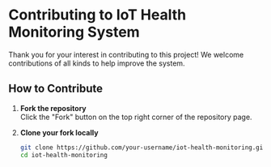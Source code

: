 # Contributing to IoT Health Monitoring System

Thank you for your interest in contributing to this project! We welcome contributions of all kinds to help improve the system.

## How to Contribute

1. **Fork the repository**  
   Click the "Fork" button on the top right corner of the repository page.

2. **Clone your fork locally**  
   ```bash
   git clone https://github.com/your-username/iot-health-monitoring.git
   cd iot-health-monitoring

